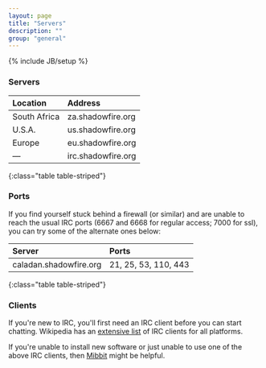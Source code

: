 ```yaml
---
layout: page
title: "Servers"
description: ""
group: "general"
---
```

{% include JB/setup %}

### Servers

Location     | Address            |
:------------|:-------------------|
South Africa | za.shadowfire.org  |
U.S.A.       | us.shadowfire.org  |
Europe       | eu.shadowfire.org  |
—            | irc.shadowfire.org |
{:class="table table-striped"}


### Ports

If you find yourself stuck behind a firewall (or similar) and are unable to reach the usual IRC ports (6667 and 6668 for regular access; 7000 for ssl), you can try some of the alternate ones below:

Server                 | Ports                |
:----------------------|:---------------------|
caladan.shadowfire.org | 21, 25, 53, 110, 443 |
{:class="table table-striped"}


### Clients

If you're new to IRC, you'll first need an IRC client before you can start chatting. Wikipedia has an [extensive list](https://en.wikipedia.org/wiki/Comparison_of_Internet_Relay_Chat_clients) of IRC clients for all platforms.

If you're unable to install new software or just unable to use one of the above IRC clients, then [Mibbit](http://www.mibbit.com/) might be helpful.

